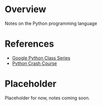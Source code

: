 # Overview

Notes on the Python programming language

# References

* [Google Python Class Series](https://www.youtube.com/watch?v=tKTZoB2Vjuk)
* [Python Crash Course](https://www.youtube.com/watch?v=oy4GOI9vn5M)

# Placeholder

Placeholder for now, notes coming soon.
